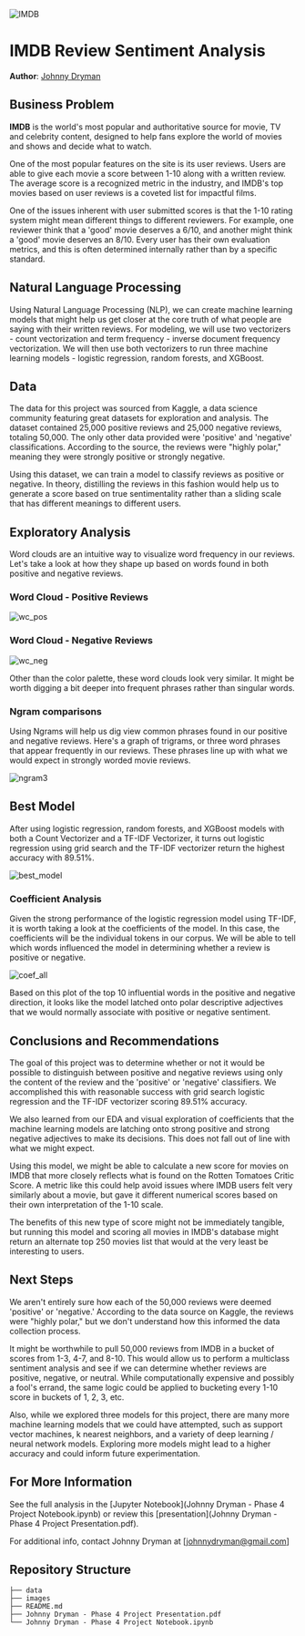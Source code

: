 
![IMDB](images/IMDB.png)

# IMDB Review Sentiment Analysis

**Author**: [Johnny Dryman](mailto:johnnydryman@gmail.com)

## Business Problem

**IMDB** is the world's most popular and authoritative source for movie, TV and celebrity content, designed to help fans explore the world of movies and shows and decide what to watch.

One of the most popular features on the site is its user reviews. Users are able to give each movie a score between 1-10 along with a written review. The average score is a recognized metric in the industry, and IMDB's top movies based on user reviews is a coveted list for impactful films.

One of the issues inherent with user submitted scores is that the 1-10 rating system might mean different things to different reviewers. For example, one reviewer think that a 'good' movie deserves a 6/10, and another might think a 'good' movie deserves an 8/10. Every user has their own evaluation metrics, and this is often determined internally rather than by a specific standard.

## Natural Language Processing

Using Natural Language Processing (NLP), we can create machine learning models that might help us get closer at the core truth of what people are saying with their written reviews.  For modeling, we will use two vectorizers - count vectorization and term frequency - inverse document frequency vectorization.  We will then use both vectorizers to run three machine learning models - logistic regression, random forests, and XGBoost.  

## Data

The data for this project was sourced from Kaggle, a data science community featuring great datasets for exploration and analysis.  The dataset contained 25,000 positive reviews and 25,000 negative reviews, totaling 50,000.  The only other data provided were 'positive' and 'negative' classifications.  According to the source, the reviews were "highly polar," meaning they were strongly positive or strongly negative.

Using this dataset, we can train a model to classify reviews as positive or negative. In theory, distilling the reviews in this fashion would help us to generate a score based on true sentimentality rather than a sliding scale that has different meanings to different users.

## Exploratory Analysis

Word clouds are an intuitive way to visualize word frequency in our reviews.  Let's take a look at how they shape up based on words found in both positive and negative reviews.

### Word Cloud - Positive Reviews

![wc_pos](images/wc_pos.png)

### Word Cloud - Negative Reviews

![wc_neg](images/wc_neg.png)

Other than the color palette, these word clouds look very similar.  It might be worth digging a bit deeper into frequent phrases rather than singular words.

### Ngram comparisons

Using Ngrams will help us dig view common phrases found in our positive and negative reviews.  Here's a graph of trigrams, or three word phrases that appear frequently in our reviews.  These phrases line up with what we would expect in strongly worded movie reviews.

![ngram3](images/ngram3.png)

## Best Model

After using logistic regression, random forests, and XGBoost models with both a Count Vectorizer and a TF-IDF Vectorizer, it turns out logistic regression using grid search and the TF-IDF vectorizer return the highest accuracy with 89.51%.  

![best_model](images/best_model.png)

### Coefficient Analysis

Given the strong performance of the logistic regression model using TF-IDF, it is worth taking a look at the coefficients of the model.  In this case, the coefficients will be the individual tokens in our corpus.  We will be able to tell which words influenced the model in determining whether a review is positive or negative.

![coef_all](images/coef_all.png)

Based on this plot of the top 10 influential words in the positive and negative direction, it looks like the model latched onto polar descriptive adjectives that we would normally associate with positive or negative sentiment.  


## Conclusions and Recommendations

The goal of this project was to determine whether or not it would be possible to distinguish between positive and negative reviews using only the content of the review and the 'positive' or 'negative' classifiers.  We accomplished this with reasonable success with grid search logistic regression and the TF-IDF vectorizer scoring 89.51% accuracy.  

We also learned from our EDA and visual exploration of coefficients that the machine learning models are latching onto strong positive and strong negative adjectives to make its decisions.  This does not fall out of line with what we might expect.  

Using this model, we might be able to calculate a new score for movies on IMDB that more closely reflects what is found on the Rotten Tomatoes Critic Score.  A metric like this could help avoid issues where IMDB users felt very similarly about a movie, but gave it different numerical scores based on their own interpretation of the 1-10 scale.  

The benefits of this new type of score might not be immediately tangible, but running this model and scoring all movies in IMDB's database might return an alternate top 250 movies list that would at the very least be interesting to users.

## Next Steps

We aren't entirely sure how each of the 50,000 reviews were deemed 'positive' or 'negative.'  According to the data source on Kaggle, the reviews were "highly polar," but we don't understand how this informed the data collection process.  

It might be worthwhile to pull 50,000 reviews from IMDB in a bucket of scores from 1-3, 4-7, and 8-10.  This would allow us to perform a multiclass sentiment analysis and see if we can determine whether reviews are positive, negative, or neutral.  While computationally expensive and possibly a fool's errand, the same logic could be applied to bucketing every 1-10 score in buckets of 1, 2, 3, etc.

Also, while we explored three models for this project, there are many more machine learning models that we could have attempted, such as support vector machines, k nearest neighbors, and a variety of deep learning / neural network models.  Exploring more models might lead to a higher accuracy and could inform future experimentation.

## For More Information

See the full analysis in the [Jupyter Notebook](Johnny Dryman - Phase 4 Project Notebook.ipynb) or review this [presentation](Johnny Dryman - Phase 4 Project Presentation.pdf).

For additional info, contact Johnny Dryman at [johnnydryman@gmail.com]

## Repository Structure

```
├── data
├── images
├── README.md
├── Johnny Dryman - Phase 4 Project Presentation.pdf
└── Johnny Dryman - Phase 4 Project Notebook.ipynb
```